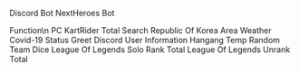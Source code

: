 Discord Bot
NextHeroes Bot

Function\n
PC KartRider Total
Search Republic Of Korea Area Weather
Covid-19 Status
Greet
Discord User Information
Hangang Temp
Random Team
Dice
League Of Legends Solo Rank Total
League Of Legends Unrank Total
